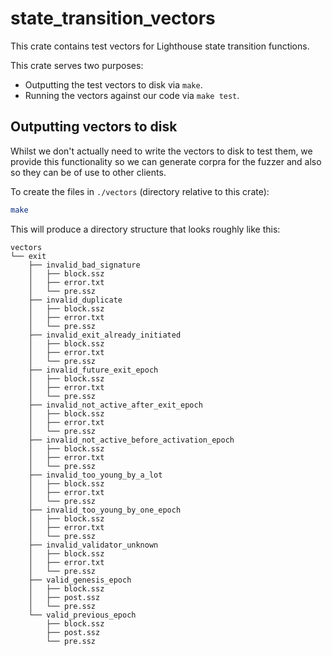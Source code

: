 # state_transition_vectors

This crate contains test vectors for Lighthouse state transition functions.

This crate serves two purposes:

- Outputting the test vectors to disk via `make`.
- Running the vectors against our code via `make test`.


## Outputting vectors to disk

Whilst we don't actually need to write the vectors to disk to test them, we
provide this functionality so we can generate corpra for the fuzzer and also so
they can be of use to other clients.

To create the files in `./vectors` (directory relative to this crate):

```bash
make
```

This will produce a directory structure that looks roughly like this:

```
vectors
└── exit
    ├── invalid_bad_signature
    │   ├── block.ssz
    │   ├── error.txt
    │   └── pre.ssz
    ├── invalid_duplicate
    │   ├── block.ssz
    │   ├── error.txt
    │   └── pre.ssz
    ├── invalid_exit_already_initiated
    │   ├── block.ssz
    │   ├── error.txt
    │   └── pre.ssz
    ├── invalid_future_exit_epoch
    │   ├── block.ssz
    │   ├── error.txt
    │   └── pre.ssz
    ├── invalid_not_active_after_exit_epoch
    │   ├── block.ssz
    │   ├── error.txt
    │   └── pre.ssz
    ├── invalid_not_active_before_activation_epoch
    │   ├── block.ssz
    │   ├── error.txt
    │   └── pre.ssz
    ├── invalid_too_young_by_a_lot
    │   ├── block.ssz
    │   ├── error.txt
    │   └── pre.ssz
    ├── invalid_too_young_by_one_epoch
    │   ├── block.ssz
    │   ├── error.txt
    │   └── pre.ssz
    ├── invalid_validator_unknown
    │   ├── block.ssz
    │   ├── error.txt
    │   └── pre.ssz
    ├── valid_genesis_epoch
    │   ├── block.ssz
    │   ├── post.ssz
    │   └── pre.ssz
    └── valid_previous_epoch
        ├── block.ssz
        ├── post.ssz
        └── pre.ssz
```
